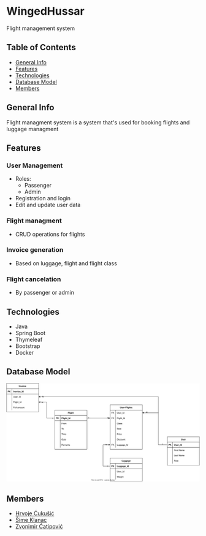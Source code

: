 # WingedHussar
Flight management system

## Table of Contents

* [General Info](#general-info)
* [Features](#features)
* [Technologies](#technologies)
* [Database Model](#database-model)
* [Members](#members)

## General Info

Flight managment system is a system that's used for booking flights and luggage managment

## Features

### User Management
- Roles:
    - Passenger
    - Admin
- Registration and login
- Edit and update user data

### Flight managment
- CRUD operations for flights

### Invoice generation
- Based on luggage, flight and flight class

### Flight cancelation
- By passenger or admin

## Technologies

* Java
* Spring Boot
* Thymeleaf
* Bootstrap
* Docker

## Database Model

![](DataChart.svg)

## Members
* [Hrvoje Ćukušić](https://github.com/HrvojeCukusicOSS)
* [Šime Klanac](https://github.com/Smk00)
* [Zvonimir Ćatipović](https://github.com/ZvoneeST)
